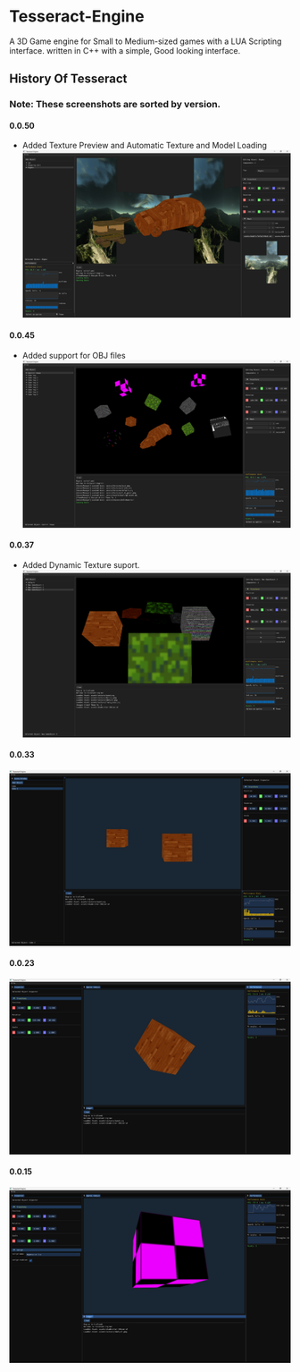 # Tesseract-Engine 

A 3D Game engine for Small to Medium-sized games with a LUA Scripting interface. written in C++ with a simple, Good looking interface. 

## History Of Tesseract

### Note: These screenshots are sorted by version.


#### 0.0.50
- Added Texture Preview and Automatic Texture and Model Loading
![](./assets/images/SS-Dev2_0.png)

#### 0.0.45
- Added support for OBJ files
![](./assets/images/SS-Dev1_4.png)

#### 0.0.37
- Added Dynamic Texture suport. 
![](./assets/images/SS-Dev1_3.png)

#### 0.0.33
![](./assets/images/SS-Dev1_2.png)

#### 0.0.23
![](./assets/images/SS-Dev1_1.png)

#### 0.0.15
![](./assets/images/SS-Dev1_0.png)
